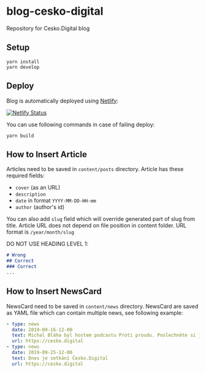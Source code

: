 # blog-cesko-digital

Repository for Cesko.Digital blog 

## Setup
```shell script
yarn install
yarn develop
```


## Deploy

Blog is automatically deployed using [Netlify](https://www.netlify.com/):


[![Netlify Status](https://api.netlify.com/api/v1/badges/04cf950a-9616-455f-916e-2947c52c492a/deploy-status)](https://app.netlify.com/sites/blog-cesko-digital/deploys)

You can use following commands in case of failing deploy: 
```shell script
yarn build
```

## How to Insert Article

Articles need to be saved in `content/posts` directory. Article has these required fields: 

- `cover` (as an URL)
- `description`
- `date` in format `YYYY-MM-DD-HH-mm`
- `author` (author's id)

You can also add `slug` field which will override generated part of slug from title. Article URL does not depend on file position in content folder. URL format is `/year/month/slug`

DO NOT USE HEADING LEVEL 1:
```markdown
# Wrong
## Correct
### Correct
...
```

## How to Insert NewsCard

NewsCard need to be saved in `content/news` directory. NewsCard are saved as YAML file which can contain multiple news, see following example: 
```yaml
- type: news
  date: 2019-09-16-12-00
  text: Michal Bláha byl hostem podcastu Proti proudu. Poslechněte si jeho názory o e-govermentu.
  url: https://cesko.digital
- type: news
  date: 2019-09-25-12-00
  text: Dnes je setkání Česko.Digital
  url: https://cesko.digital

```